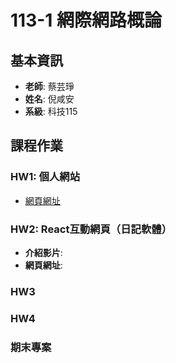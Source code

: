 # 113-1 網際網路概論

## 基本資訊
- **老師**: 蔡芸琤
- **姓名**: 倪咸安
- **系級**: 科技115

## 課程作業

### HW1: 個人網站
- [網頁網址](https://aleck581.github.io/Web/)

### HW2: React互動網頁（日記軟體）
- **介紹影片**: [](#)
- **網頁網址**: [](#)

### HW3


### HW4


### 期末專案

